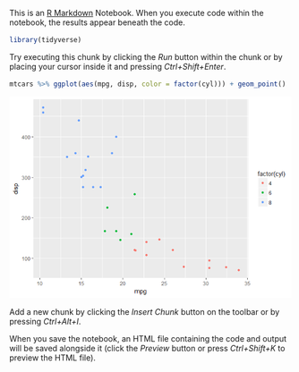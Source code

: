 This is an [R Markdown](http://rmarkdown.rstudio.com) Notebook. When you execute code within the notebook, the results appear beneath the code.

``` r
library(tidyverse)
```

Try executing this chunk by clicking the *Run* button within the chunk or by placing your cursor inside it and pressing *Ctrl+Shift+Enter*.

``` r
mtcars %>% ggplot(aes(mpg, disp, color = factor(cyl))) + geom_point()
```

![](rmarkdown_test_files/figure-markdown_github/unnamed-chunk-2-1.png)

Add a new chunk by clicking the *Insert Chunk* button on the toolbar or by pressing *Ctrl+Alt+I*.

When you save the notebook, an HTML file containing the code and output will be saved alongside it (click the *Preview* button or press *Ctrl+Shift+K* to preview the HTML file).
